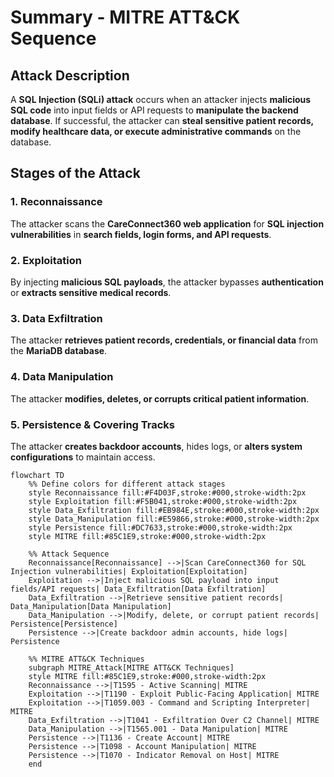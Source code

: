 # Summary - MITRE ATT&CK Sequence
## Attack Description
A **SQL Injection (SQLi) attack** occurs when an attacker injects **malicious SQL code** into input fields or API requests to **manipulate the backend database**. If successful, the attacker can **steal sensitive patient records, modify healthcare data, or execute administrative commands** on the database.

## Stages of the Attack

### **1. Reconnaissance**
The attacker scans the **CareConnect360 web application** for **SQL injection vulnerabilities** in **search fields, login forms, and API requests**.

### **2. Exploitation**
By injecting **malicious SQL payloads**, the attacker bypasses **authentication** or **extracts sensitive medical records**.

### **3. Data Exfiltration**
The attacker **retrieves patient records, credentials, or financial data** from the **MariaDB database**.

### **4. Data Manipulation**
The attacker **modifies, deletes, or corrupts critical patient information**.

### **5. Persistence & Covering Tracks**
The attacker **creates backdoor accounts**, hides logs, or **alters system configurations** to maintain access.

```mermaid
flowchart TD
    %% Define colors for different attack stages
    style Reconnaissance fill:#F4D03F,stroke:#000,stroke-width:2px
    style Exploitation fill:#F5B041,stroke:#000,stroke-width:2px
    style Data_Exfiltration fill:#EB984E,stroke:#000,stroke-width:2px
    style Data_Manipulation fill:#E59866,stroke:#000,stroke-width:2px
    style Persistence fill:#DC7633,stroke:#000,stroke-width:2px
    style MITRE fill:#85C1E9,stroke:#000,stroke-width:2px

    %% Attack Sequence
    Reconnaissance[Reconnaissance] -->|Scan CareConnect360 for SQL Injection vulnerabilities| Exploitation[Exploitation]
    Exploitation -->|Inject malicious SQL payload into input fields/API requests| Data_Exfiltration[Data Exfiltration]
    Data_Exfiltration -->|Retrieve sensitive patient records| Data_Manipulation[Data Manipulation]
    Data_Manipulation -->|Modify, delete, or corrupt patient records| Persistence[Persistence]
    Persistence -->|Create backdoor admin accounts, hide logs| Persistence

    %% MITRE ATT&CK Techniques
    subgraph MITRE_Attack[MITRE ATT&CK Techniques]
    style MITRE fill:#85C1E9,stroke:#000,stroke-width:2px
    Reconnaissance -->|T1595 - Active Scanning| MITRE
    Exploitation -->|T1190 - Exploit Public-Facing Application| MITRE
    Exploitation -->|T1059.003 - Command and Scripting Interpreter| MITRE
    Data_Exfiltration -->|T1041 - Exfiltration Over C2 Channel| MITRE
    Data_Manipulation -->|T1565.001 - Data Manipulation| MITRE
    Persistence -->|T1136 - Create Account| MITRE
    Persistence -->|T1098 - Account Manipulation| MITRE
    Persistence -->|T1070 - Indicator Removal on Host| MITRE
    end